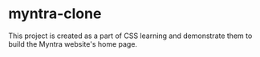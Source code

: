 # myntra-clone
This project is created as a part of CSS learning and demonstrate them to build the Myntra website's home page.
